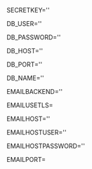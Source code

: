 SECRETKEY=''



DB_USER=''

DB_PASSWORD=''

DB_HOST=''

DB_PORT=''

DB_NAME=''




EMAILBACKEND=''

EMAILUSETLS= 

EMAILHOST=''

EMAILHOSTUSER=''

EMAILHOSTPASSWORD=''

EMAILPORT=
